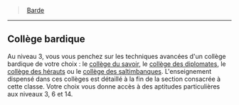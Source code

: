 ﻿---
!ClassFeatureItem
Id: bard_hd.md#collège-bardique
ParentLink: bard_hd.md#barde
Name: Collège bardique
ParentName: Barde
NameLevel: 2
Attributes:
  Name: Collège bardique
  Markdown: >+
    ## <!--Name-->Collège bardique<!--/Name-->


    Au niveau 3, vous vous penchez sur les techniques avancées d'un collège bardique de votre choix : le [collège du savoir](hd_bard_knowledge.md), le [collège des diplomates](hd_bard_diplomats.md), le [collège des hérauts](hd_bard_heralds.md) ou le [collège des saltimbanques](hd_bard_acrobats.md). L'enseignement dispensé dans ces collèges est détaillé à la fin de la section consacrée à cette classe. Votre choix vous donne accès à des aptitudes particulières aux niveaux 3, 6 et 14.

  Description: >+
    Au niveau 3, vous vous penchez sur les techniques avancées d'un collège bardique de votre choix : le [collège du savoir](hd_bard_knowledge.md), le [collège des diplomates](hd_bard_diplomats.md), le [collège des hérauts](hd_bard_heralds.md) ou le [collège des saltimbanques](hd_bard_acrobats.md). L'enseignement dispensé dans ces collèges est détaillé à la fin de la section consacrée à cette classe. Votre choix vous donne accès à des aptitudes particulières aux niveaux 3, 6 et 14.

AttributesDictionary: >+
  Name: Collège bardique

  Markdown: >+

    ## <!--Name-->Collège bardique<!--/Name-->





    Au niveau 3, vous vous penchez sur les techniques avancées d'un collège bardique de votre choix : le [collège du savoir](hd_bard_knowledge.md), le [collège des diplomates](hd_bard_diplomats.md), le [collège des hérauts](hd_bard_heralds.md) ou le [collège des saltimbanques](hd_bard_acrobats.md). L'enseignement dispensé dans ces collèges est détaillé à la fin de la section consacrée à cette classe. Votre choix vous donne accès à des aptitudes particulières aux niveaux 3, 6 et 14.



  Description: >+

    Au niveau 3, vous vous penchez sur les techniques avancées d'un collège bardique de votre choix : le [collège du savoir](hd_bard_knowledge.md), le [collège des diplomates](hd_bard_diplomats.md), le [collège des hérauts](hd_bard_heralds.md) ou le [collège des saltimbanques](hd_bard_acrobats.md). L'enseignement dispensé dans ces collèges est détaillé à la fin de la section consacrée à cette classe. Votre choix vous donne accès à des aptitudes particulières aux niveaux 3, 6 et 14.



Description: >+
  Au niveau 3, vous vous penchez sur les techniques avancées d'un collège bardique de votre choix : le [collège du savoir](hd_bard_knowledge.md), le [collège des diplomates](hd_bard_diplomats.md), le [collège des hérauts](hd_bard_heralds.md) ou le [collège des saltimbanques](hd_bard_acrobats.md). L'enseignement dispensé dans ces collèges est détaillé à la fin de la section consacrée à cette classe. Votre choix vous donne accès à des aptitudes particulières aux niveaux 3, 6 et 14.

---
> [Barde](hd_bard.md)

---

## Collège bardique

Au niveau 3, vous vous penchez sur les techniques avancées d'un collège bardique de votre choix : le [collège du savoir](hd_bard_knowledge.md), le [collège des diplomates](hd_bard_diplomats.md), le [collège des hérauts](hd_bard_heralds.md) ou le [collège des saltimbanques](hd_bard_acrobats.md). L'enseignement dispensé dans ces collèges est détaillé à la fin de la section consacrée à cette classe. Votre choix vous donne accès à des aptitudes particulières aux niveaux 3, 6 et 14.

